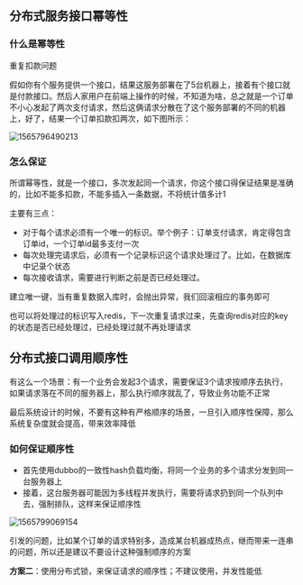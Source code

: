 ## 分布式服务接口幂等性

### 什么是幂等性

重复扣款问题

假如你有个服务提供一个接口，结果这服务部署在了5台机器上，接着有个接口就是付款接口。然后人家用户在前端上操作的时候，不知道为啥，总之就是一个订单不小心发起了两次支付请求，然后这俩请求分散在了这个服务部署的不同的机器上，好了，结果一个订单扣款扣两次，如下图所示：

![1565796490213](/image/分布式服务接口幂等性-重复扣款.png)

### 怎么保证

所谓幂等性，就是一个接口，多次发起同一个请求，你这个接口得保证结果是准确的，比如不能多扣款，不能多插入一条数据，不将统计值多计1

主要有三点：

- 对于每个请求必须有一个唯一的标识。举个例子：订单支付请求，肯定得包含订单id，一个订单id最多支付一次
- 每次处理完请求后，必须有一个记录标识这个请求处理过了。比如，在数据库中记录个状态
- 每次接收请求，需要进行判断之前是否已经处理过。

建立唯一键，当有重复数据入库时，会抛出异常，我们回滚相应的事务即可

也可以将处理过的标识写入redis，下一次重复请求过来，先查询redis对应的key的状态是否已经处理过，已经处理过就不再处理请求



## 分布式接口调用顺序性

有这么一个场景：有一个业务会发起3个请求，需要保证3个请求按顺序去执行，如果请求落在不同的服务器上，那么执行顺序就乱了，导致业务功能不正常

最后系统设计的时候，不要有这种有严格顺序的场景，一旦引入顺序性保障，那么系统复杂度就会提高，带来效率降低

### 如何保证顺序性

- 首先使用dubbo的一致性hash负载均衡，将同一个业务的多个请求分发到同一台服务器上
- 接着，这台服务器可能因为多线程并发执行，需要将请求扔到同一个队列中去，强制排队，这样来保证顺序性

![1565799069154](/image/分布式服务接口顺序性.png)

引发的问题，比如某个订单的请求特别多，造成某台机器成热点，继而带来一连串的问题，所以还是建议不要设计这种强制顺序的方案



**方案二**：使用分布式锁，来保证请求的顺序性；不建议使用，并发性能低